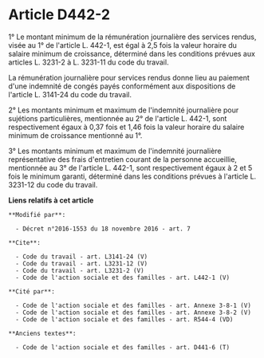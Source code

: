 # Article D442-2

1° Le montant minimum de la rémunération journalière des services rendus, visée au 1° de l'article L. 442-1, est égal à 2,5
fois la valeur horaire du salaire minimum de croissance, déterminé dans les conditions prévues aux articles L. 3231-2 à L.
3231-11 du code du travail.

La rémunération journalière pour services rendus donne lieu au paiement d'une indemnité de congés payés conformément aux
dispositions de l'article L. 3141-24 du code du travail.

2° Les montants minimum et maximum de l'indemnité journalière pour sujétions particulières, mentionnée au 2° de l'article L.
442-1, sont respectivement égaux à 0,37 fois et 1,46 fois la valeur horaire du salaire minimum de croissance mentionné au 1°.

3° Les montants minimum et maximum de l'indemnité journalière représentative des frais d'entretien courant de la personne
accueillie, mentionnée au 3° de l'article L. 442-1, sont respectivement égaux à 2 et 5 fois le minimum garanti, déterminé
dans les conditions prévues à l'article L. 3231-12 du code du travail.

**Liens relatifs à cet article**

	**Modifié par**:

	  - Décret n°2016-1553 du 18 novembre 2016 - art. 7

	**Cite**:

	  - Code du travail - art. L3141-24 (V)
	  - Code du travail - art. L3231-12 (V)
	  - Code du travail - art. L3231-2 (V)
	  - Code de l'action sociale et des familles - art. L442-1 (V)

	**Cité par**:

	  - Code de l'action sociale et des familles - art. Annexe 3-8-1 (V)
	  - Code de l'action sociale et des familles - art. Annexe 3-8-2 (V)
	  - Code de l'action sociale et des familles - art. R544-4 (VD)

	**Anciens textes**:

	  - Code de l'action sociale et des familles - art. D441-6 (T)
